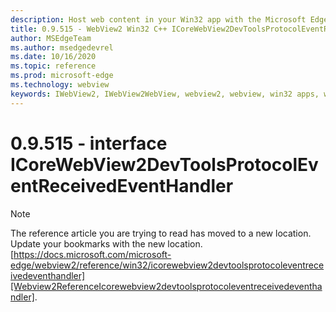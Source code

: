 ```yaml
---
description: Host web content in your Win32 app with the Microsoft Edge WebView2 control
title: 0.9.515 - WebView2 Win32 C++ ICoreWebView2DevToolsProtocolEventReceivedEventHandler
author: MSEdgeTeam
ms.author: msedgedevrel
ms.date: 10/16/2020
ms.topic: reference
ms.prod: microsoft-edge
ms.technology: webview
keywords: IWebView2, IWebView2WebView, webview2, webview, win32 apps, win32, edge, ICoreWebView2, ICoreWebView2Controller, browser control, edge html
---
```


# 0.9.515 - interface ICoreWebView2DevToolsProtocolEventReceivedEventHandler 

> [!NOTE]
> The reference article you are trying to read has moved to a new location.  
> Update your bookmarks with the new location.  
> [https://docs.microsoft.com/microsoft-edge/webview2/reference/win32/icorewebview2devtoolsprotocoleventreceivedeventhandler][Webview2ReferenceIcorewebview2devtoolsprotocoleventreceivedeventhandler].  

[Webview2ReferenceIcorewebview2devtoolsprotocoleventreceivedeventhandler]: /microsoft-edge/webview2/reference/win32/icorewebview2devtoolsprotocoleventreceivedeventhandler "interface ICoreWebView2DevToolsProtocolEventReceivedEventHandler | Microsoft Docs"
